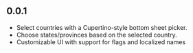 ## 0.0.1

* Select countries with a Cupertino-style bottom sheet picker.
* Choose states/provinces based on the selected country.
* Customizable UI with support for flags and localized names
